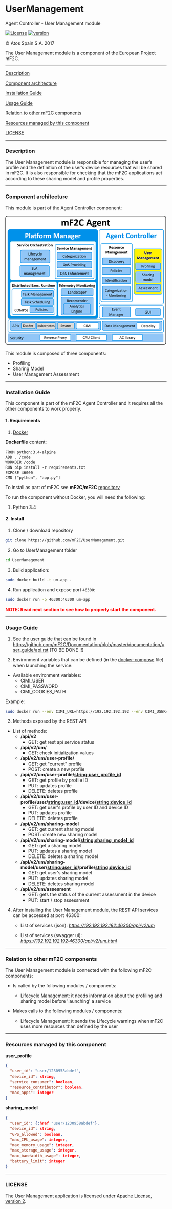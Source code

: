 # UserManagement
Agent Controller - User Management module

[![License](https://img.shields.io/badge/License-Apache%202.0-blue.svg)](https://opensource.org/licenses/Apache-2.0)
[![version](https://img.shields.io/badge/version-1.2.6-blue.svg)]()

&copy; Atos Spain S.A. 2017

The User Management module is a component of the European Project mF2C.

-----------------------

[Description](#description)

[Component architecture](#component-architecture)

[Installation Guide](#installation-guide)

[Usage Guide](#usage-guide)

[Relation to other mF2C components](#relation-to-other-mf2c-components)

[Resources managed by this component](#resources-managed-by-this-component)

[LICENSE](#license)

-----------------------

### Description

The User Management module is responsible for managing the user’s profile and the definition of the user’s device resources that will be shared in mF2C.
It is also responsible for checking that the mF2C applications act according to these sharing model and profile properties.

-----------------------

### Component architecture

This module is part of the Agent Controller component:

![Agent Controller](docresources/ac.png)

This module is composed of three components:
- Profiling
- Sharing Model
- User Management Assessment

-----------------------

### Installation Guide

This component is part of the mF2C Agent Controller and it requires all the other components to work properly.

#### 1. Requirements

1. [Docker](https://docs.docker.com/install/)

**Dockerfile** content:

```
FROM python:3.4-alpine
ADD . /code
WORKDIR /code
RUN pip install -r requirements.txt
EXPOSE 46000
CMD ["python", "app.py"]
```

To install as part of mF2C see **mF2C/mF2C** [repository](https://github.com/mF2C/mF2C)

To run the component without Docker, you will need the following:

1. Python 3.4

#### 2. Install

1. Clone / download repository

```bash
git clone https://github.com/mF2C/UserManagement.git
```

2. Go to UserManagement folder

```bash
cd UserManagement
```

3. Build application:

```bash
sudo docker build -t um-app .
```

4. Run application and expose port `46300`:

```bash
sudo docker run -p 46300:46300 um-app
```

<p style="color:red; font-weight: bold">NOTE: Read next section to see how to properly start the component.</p>

-----------------------

### Usage Guide

1. See the user guide that can be found in https://github.com/mF2C/Documentation/blob/master/documentation/user_guide/api.rst (TO BE DONE !!)

2. Environment variables that can be defined (in the [docker-compose](https://github.com/mF2C/mF2C) file) when launching the service:

  - Available environment variables:
    - CIMI_USER
    - CIMI_PASSWORD
    - CIMI_COOKIES_PATH

Example:

```bash
sudo docker run --env CIMI_URL=https://192.192.192.192 --env CIMI_USER="testuser" --env CIMI_PASSWORD="testuserpassword" -p 46300:46300 um-app
```

3. Methods exposed by the REST API

- List of methods:
  - **/api/v2**
    - GET:    get rest api service status
  - **/api/v2/um/**
    - GET:    check initialization values
  - **/api/v2/um/user-profile/**
    - GET:    get "current" profile
    - POST:   create a new profile
  - **/api/v2/um/user-profile/<string:user_profile_id>**
    - GET:    get profile by profile ID
    - PUT:    updates profile
    - DELETE: deletes profile
  - **/api/v2/um/user-profile/user/<string:user_id>/device/<string:device_id>**
    - GET:    get user's profile by user ID and device ID
    - PUT:    updates profile
    - DELETE: deletes profile
  - **/api/v2/um/sharing-model**
    - GET:    get current sharing model
    - POST:   create new sharing model
  - **/api/v2/um/sharing-model/<string:sharing_model_id>**
    - GET:    get a sharing model
    - PUT:    updates a sharing model
    - DELETE: deletes a sharing model
  - **/api/v2/um/sharing-model/user/<string:user_id>/profile/<string:device_id>**
    - GET:    get user's sharing model
    - PUT:    updates sharing model
    - DELETE: deletes sharing model
  - **/api/v2/um/assesment**
    - GET:    gets the status of the current assessment in the device
    - PUT:    start / stop assessment


4. After installing the User Management module, the REST API services can be accessed at port 46300:

     - List of services (json): _https://192.192.192.192:46300/api/v2/um_

     - List of services (swagger ui): _https://192.192.192.192:46300/api/v2/um.html_

-----------------------

### Relation to other mF2C components

The User Management module is connected with the following mF2C components:

- Is called by the following modules / components:
    - Lifecycle Management: it needs information about the profiling and sharing model before 'launching' a service

- Makes calls to the following modules / components:
    - Lifecycle Management: it sends the Lifecycle warnings when mF2C uses more resources than defined by the user

-----------------------

### Resources managed by this component



**user_profile**

```json
{
  "user_id": "user/1230958abdef",
  "device_id": string,
  "service_consumer": boolean,
  "resource_contributor": boolean,
  "max_apps": integer
}
```

**sharing_model**

```json
{
  "user_id": {:href "user/1230958abdef"},
  "device_id": string,
  "GPS_allowed": boolean,
  "max_CPU_usage": integer,
  "max_memory_usage": integer,
  "max_storage_usage": integer,
  "max_bandwidth_usage": integer,
  "battery_limit": integer
}
```



-----------------------

### LICENSE

The User Management application is licensed under [Apache License, version 2](LICENSE.TXT).
